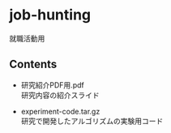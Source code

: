 # job-hunting
就職活動用

## Contents
+ 研究紹介PDF用.pdf  
研究内容の紹介スライド

+ experiment-code.tar.gz  
研究で開発したアルゴリズムの実験用コード
